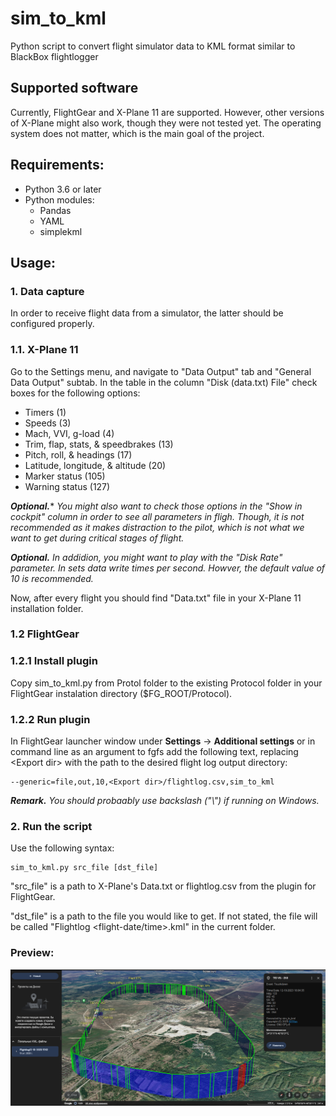 # sim_to_kml
Python script to convert flight simulator data to KML format
similar to BlackBox flightlogger

## Supported software
Currently, FlightGear and X-Plane 11 are supported. However, other versions of X-Plane might also work, though they were not tested yet. The operating system does not matter, which is the main goal of the project.

## Requirements:
- Python 3.6 or later
- Python modules:
    - Pandas
    - YAML
    - simplekml

## Usage:
### 1. Data capture
In order to receive flight data from a simulator, the latter should be configured properly.
### 1.1. X-Plane 11
Go to the Settings menu, and navigate to "Data Output" tab and "General Data Output" subtab. In the table in the column "Disk (data.txt) File" check boxes for the following options:
- Timers (1)
- Speeds (3)
- Mach, VVI, g-load (4)
- Trim, flap, stats, & speedbrakes (13)
- Pitch, roll, & headings (17)
- Latitude, longitude, & altitude (20)
- Marker status (105)
- Warning status (127)

___Optional.___* _You might also want to check those options in the "Show in cockpit" column in order to see all parameters in fligh. Though, it is not recommended as it makes distraction to the pilot, which is not what we want to get during critical stages of flight._

___Optional.___ _In addidion, you might want to play with the "Disk Rate" parameter. In sets data write times per second. Howver, the default value of 10 is recommended._

Now, after every flight you should find "Data.txt" file in your X-Plane 11 installation folder.

### 1.2 FlightGear
### 1.2.1 Install plugin
Copy sim_to_kml.py from Protol folder to the existing Protocol folder in your FlightGear instalation directory ($FG_ROOT/Protocol).
### 1.2.2 Run plugin
In FlightGear launcher window under __Settings__ -> __Additional settings__ or in command line as an argument to fgfs add the following text, replacing \<Export dir\> with the path to the desired flight log output directory:
```
--generic=file,out,10,<Export dir>/flightlog.csv,sim_to_kml
```
___Remark.___ _You should probaably use backslash ("\\") if running on Windows._

### 2. Run the script
Use the following syntax:
```
sim_to_kml.py src_file [dst_file]
```
"src_file" is a path to X-Plane's Data.txt or flightlog.csv from the plugin for FlightGear.

"dst_file" is a path to the file you would like to get. If not stated, the file will be called "Flightlog \<flight-date/time\>.kml" in the current folder.


### Preview:

![Current progress](progress.png)
